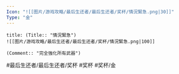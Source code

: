 ```yaml
---
Icon: "![[图片/游戏攻略/最后生还者/最后生还者/奖杯/情況緊急.png|30]]"
Type: "金"
---
```

```ad-common-gold-trophy
title: (Title:: "情況緊急")
![[图片/游戏攻略/最后生还者/最后生还者/奖杯/情況緊急.png|100]]

(Comment:: "完全強化所有武器")
```

#最后生还者/最后生还者/奖杯 #奖杯 #奖杯/金
